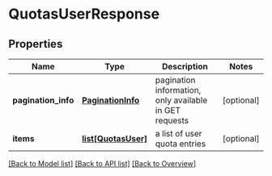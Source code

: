 # QuotasUserResponse

## Properties
Name | Type | Description | Notes
------------ | ------------- | ------------- | -------------
**pagination_info** | [**PaginationInfo**](PaginationInfo.md) | pagination information, only available in GET requests | [optional] 
**items** | [**list[QuotasUser]**](QuotasUser.md) | a list of user quota entries | [optional] 

[[Back to Model list]](index.md#documentation-for-models) [[Back to API list]](index.md#endpoint-properties) [[Back to Overview]](index.md)


